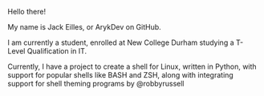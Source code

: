Hello there!

My name is Jack Eilles, or ArykDev on GitHub.

I am currently a student, enrolled at New College Durham studying a T-Level Qualification in IT.

Currently, I have a project to create a shell for Linux, written in Python, with support for popular shells like BASH and ZSH, along with integrating support for shell theming programs by @robbyrussell
